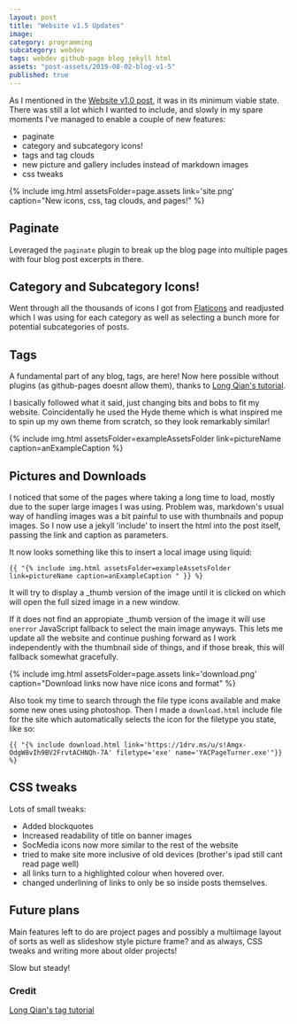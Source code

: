 ```yaml
---
layout: post
title: "Website v1.5 Updates"
image:
category: programming
subcategory: webdev
tags: webdev github-page blog jekyll html
assets: "post-assets/2019-08-02-blog-v1-5"
published: true
---
```


As I mentioned in the [Website v1.0 post](/2019/03/11/blog-v1-0/), it was in its minimum viable state. There was still a lot which I wanted to include, and slowly in my spare moments I've managed to enable a couple of new features:
- paginate
- category and subcategory icons!
- tags and tag clouds
- new picture and gallery includes instead of markdown images
- css tweaks

{% include img.html assetsFolder=page.assets link='site.png' caption="New icons, css, tag clouds, and pages!" %}

## Paginate
Leveraged the `paginate` plugin to break up the blog page into multiple pages with four blog post excerpts in there.

## Category and Subcategory Icons!
Went through all the thousands of icons I got from [Flaticons](https://www.flaticon.com/authors/eucalyp) and readjusted which I was using for each category as well as selecting a bunch more for potential subcategories of posts.

## Tags

A fundamental part of any blog, tags, are here! Now here possible without plugins (as github-pages doesnt allow them), thanks to [Long Qian's tutorial](http://longqian.me/2017/02/09/github-jekyll-tag/).

I basically followed what it said, just changing bits and bobs to fit my website. Coincidentally he used the Hyde theme which is what inspired me to spin up my own theme from scratch, so they look remarkably similar!

{% include img.html assetsFolder=exampleAssetsFolder link=pictureName caption=anExampleCaption %}

## Pictures and Downloads
I noticed that some of the pages where taking a long time to load, mostly due to the super large images I was using. Problem was, markdown's usual way of handling images was a bit painful to use with thumbnails and popup images. So I now use a jekyll 'include' to insert the html into the post itself, passing the link and caption as parameters.

It now looks something like this to insert a local image using liquid:

`{{ "{% include img.html assetsFolder=exampleAssetsFolder link=pictureName caption=anExampleCaption " }} %}`

It will try to display a \_thumb version of the image until it is clicked on which will open the full sized image in a new window.

If it does not find an appropiate \_thumb version of the image it will use `onerror` JavaScript fallback to select the main image anyways. This lets me update all the website and continue pushing forward as I work independently with the thumbnail side of things, and if those break, this will fallback somewhat gracefully.

{% include img.html assetsFolder=page.assets link='download.png' caption="Download links now have nice icons and format" %}

Also took my time to search through the file type icons available and make some new ones using photoshop. Then I made a `download.html` include file for the site which automatically selects the icon for the filetype you state, like so:

`{{ "{% include download.html link='https://1drv.ms/u/s!Amgx-OdgW8vIh9BV2FrvtACHNQh-7A' filetype='exe' name='YACPageTurner.exe'"}} %}`


## CSS tweaks
Lots of small tweaks:
- Added blockquotes
- Increased readability of title on banner images
- SocMedia icons now more similar to the rest of the website
- tried to make site more inclusive of old devices (brother's ipad still cant read page well)
- all links turn to a highlighted colour when hovered over.
- changed underlining of links to only be so inside posts themselves.

## Future plans

Main features left to do are project pages and possibly a multiimage layout of sorts as well as slideshow style picture frame? and as always, CSS tweaks and writing more about older projects!

Slow but steady!

### Credit
[Long Qian's tag tutorial](http://longqian.me/2017/02/09/github-jekyll-tag/)
